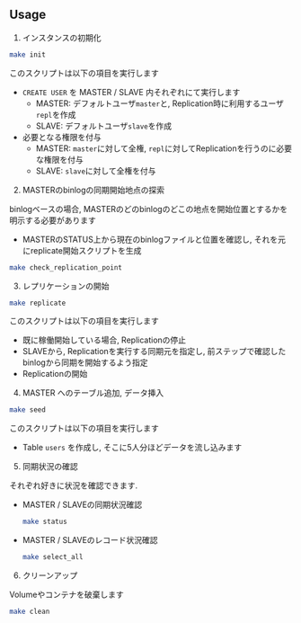 ## Usage



1. インスタンスの初期化

```bash
make init
```

このスクリプトは以下の項目を実行します

- `CREATE USER` を MASTER / SLAVE 内それぞれにて実行します
  - MASTER: デフォルトユーザ`master`と, Replication時に利用するユーザ`repl`を作成
  - SLAVE: デフォルトユーザ`slave`を作成
- 必要となる権限を付与
  - MASTER: `master`に対して全権, `repl`に対してReplicationを行うのに必要な権限を付与
  - SLAVE: `slave`に対して全権を付与

2. MASTERのbinlogの同期開始地点の探索

binlogベースの場合, MASTERのどのbinlogのどこの地点を開始位置とするかを明示する必要があります

- MASTERのSTATUS上から現在のbinlogファイルと位置を確認し, それを元にreplicate開始スクリプトを生成

```bash
make check_replication_point
```

3. レプリケーションの開始

```bash
make replicate
```

このスクリプトは以下の項目を実行します

- 既に稼働開始している場合, Replicationの停止
- SLAVEから, Replicationを実行する同期元を指定し, 前ステップで確認したbinlogから同期を開始するよう指定
- Replicationの開始

4. MASTER へのテーブル追加, データ挿入

```bash
make seed
```

このスクリプトは以下の項目を実行します

- Table `users` を作成し, そこに5人分ほどデータを流し込みます

5. 同期状況の確認

それぞれ好きに状況を確認できます.

- MASTER / SLAVEの同期状況確認
  ```bash
  make status
  ```

- MASTER / SLAVEのレコード状況確認
  ```bash
  make select_all
  ```

6. クリーンアップ

  Volumeやコンテナを破棄します

  ```bash
  make clean
  ```